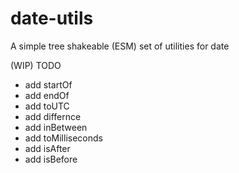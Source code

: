 # date-utils

A simple tree shakeable (ESM) set of utilities for date

(WIP) TODO

- add startOf
- add endOf
- add toUTC
- add differnce
- add inBetween
- add toMilliseconds
- add isAfter
- add isBefore
